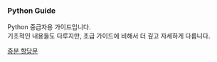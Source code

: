 ### Python Guide

Python 중급자용 가이드입니다.<br>
기초적인 내용들도 다루지만, 초급 가이드에 비해서 더 깊고 자세하게 다룹니다.

[증분 할당문](augmented-assignment-statement.md)
